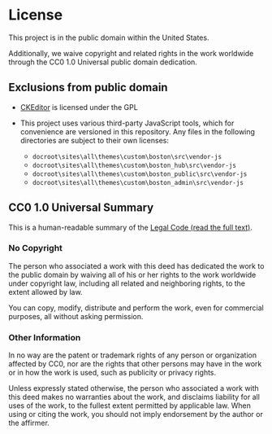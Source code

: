 # License

This project is in the public domain within the United States.

Additionally, we waive copyright and related rights in the work worldwide through the CC0 1.0 Universal public domain dedication.

## Exclusions from public domain

- [CKEditor] is licensed under the GPL
- This project uses various third-party JavaScript tools, which for convenience are versioned in this repository. Any files in the following directories are subject to their own licenses:

  * `docroot\sites\all\themes\custom\boston\src\vendor-js`
  * `docroot\sites\all\themes\custom\boston_hub\src\vendor-js`
  * `docroot\sites\all\themes\custom\boston_public\src\vendor-js`
  * `docroot\sites\all\themes\custom\boston_admin\src\vendor-js`

[Drupal]: https://drupal.org
[CKEditor]: http://ckeditor.com


## CC0 1.0 Universal Summary

This is a human-readable summary of the [Legal Code (read the full text)](https://creativecommons.org/publicdomain/zero/1.0/legalcode).

### No Copyright

The person who associated a work with this deed has dedicated the work to the public domain by waiving all of his or her rights to the work worldwide under copyright law, including all related and neighboring rights, to the extent allowed by law.

You can copy, modify, distribute and perform the work, even for commercial purposes, all without asking permission.

### Other Information

In no way are the patent or trademark rights of any person or organization affected by CC0, nor are the rights that other persons may have in the work or in how the work is used, such as publicity or privacy rights.

Unless expressly stated otherwise, the person who associated a work with this deed makes no warranties about the work, and disclaims liability for all uses of the work, to the fullest extent permitted by applicable law. When using or citing the work, you should not imply endorsement by the author or the affirmer.
